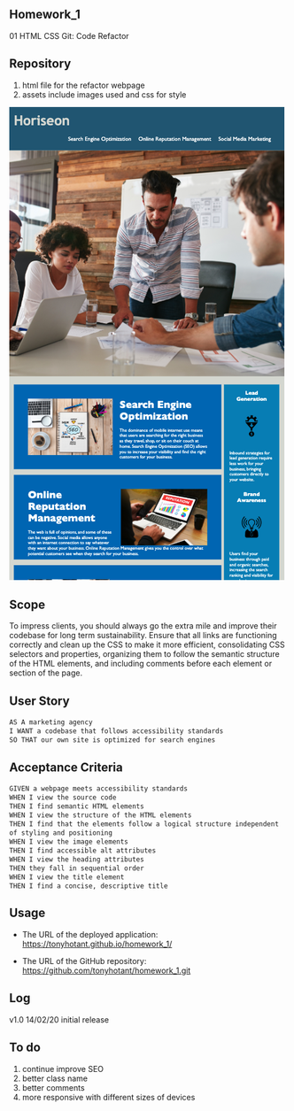 ## Homework_1

01 HTML CSS Git: Code Refactor

## Repository

1. html file for the refactor webpage
2. assets include images used and css for style

![Screenshot](./Screen_Shot.png)

## Scope

To impress clients, you should always go the extra mile and improve their codebase for long term sustainability. Ensure that all links are functioning correctly and clean up the CSS to make it more efficient, consolidating CSS selectors and properties, organizing them to follow the semantic structure of the HTML elements, and including comments before each element or section of the page.

## User Story

```
AS A marketing agency
I WANT a codebase that follows accessibility standards
SO THAT our own site is optimized for search engines
```

## Acceptance Criteria

```
GIVEN a webpage meets accessibility standards
WHEN I view the source code
THEN I find semantic HTML elements
WHEN I view the structure of the HTML elements
THEN I find that the elements follow a logical structure independent of styling and positioning
WHEN I view the image elements
THEN I find accessible alt attributes
WHEN I view the heading attributes
THEN they fall in sequential order
WHEN I view the title element
THEN I find a concise, descriptive title
```

## Usage

- The URL of the deployed application: https://tonyhotant.github.io/homework_1/

- The URL of the GitHub repository: https://github.com/tonyhotant/homework_1.git

## Log

v1.0 14/02/20 initial release

## To do

1. continue improve SEO
2. better class name
3. better comments
4. more responsive with different sizes of devices